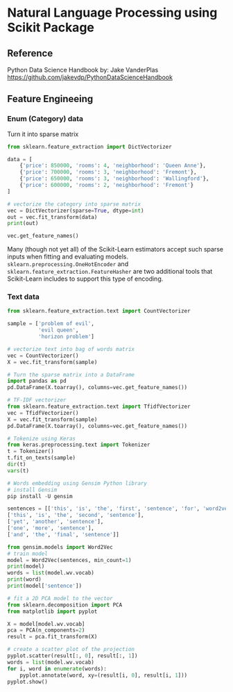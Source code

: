 # Natural Language Processing using Scikit Package

## Reference
Python Data Science Handbook
by:
Jake VanderPlas
https://github.com/jakevdp/PythonDataScienceHandbook

## Feature Engineeing

### Enum (Category) data

Turn it into sparse matrix

``` python
from sklearn.feature_extraction import DictVectorizer

data = [
    {'price': 850000, 'rooms': 4, 'neighborhood': 'Queen Anne'},
    {'price': 700000, 'rooms': 3, 'neighborhood': 'Fremont'},
    {'price': 650000, 'rooms': 3, 'neighborhood': 'Wallingford'},
    {'price': 600000, 'rooms': 2, 'neighborhood': 'Fremont'}
]

# vectorize the category into sparse matrix
vec = DictVectorizer(sparse=True, dtype=int)
out = vec.fit_transform(data)
print(out)

vec.get_feature_names()

```

Many (though not yet all) of the Scikit-Learn estimators accept such sparse inputs when fitting and evaluating models. `sklearn.preprocessing.OneHotEncoder` and `sklearn.feature_extraction.FeatureHasher` are two additional tools that Scikit-Learn includes to support this type of encoding.


### Text data

``` python
from sklearn.feature_extraction.text import CountVectorizer

sample = ['problem of evil',
          'evil queen',
          'horizon problem']

# vectorize text into bag of words matrix
vec = CountVectorizer()
X = vec.fit_transform(sample)

# Turn the sparse matrix into a DataFrame
import pandas as pd
pd.DataFrame(X.toarray(), columns=vec.get_feature_names())

# TF-IDF vectorizer
from sklearn.feature_extraction.text import TfidfVectorizer
vec = TfidfVectorizer()
X = vec.fit_transform(sample)
pd.DataFrame(X.toarray(), columns=vec.get_feature_names())

# Tokenize using Keras
from keras.preprocessing.text import Tokenizer
t = Tokenizer()
t.fit_on_texts(sample)
dir(t)
vars(t)

# Words embedding using Gensim Python library
# install Gensim
pip install -U gensim

sentences = [['this', 'is', 'the', 'first', 'sentence', 'for', 'word2vec'],
['this', 'is', 'the', 'second', 'sentence'],
['yet', 'another', 'sentence'],
['one', 'more', 'sentence'],
['and', 'the', 'final', 'sentence']]

from gensim.models import Word2Vec
# train model
model = Word2Vec(sentences, min_count=1)
print(model)
words = list(model.wv.vocab)
print(word)
print(model['sentence'])

# fit a 2D PCA model to the vector
from sklearn.decomposition import PCA
from matplotlib import pyplot

X = model[model.wv.vocab]
pca = PCA(n_components=2)
result = pca.fit_transform(X)

# create a scatter plot of the projection
pyplot.scatter(result[:, 0], result[:, 1])
words = list(model.wv.vocab)
for i, word in enumerate(words):
    pyplot.annotate(word, xy=(result[i, 0], result[i, 1]))
pyplot.show()
```
